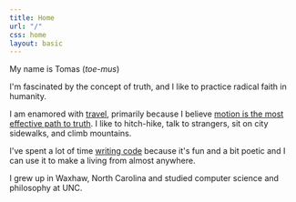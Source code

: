 ```yaml
---
title: Home
url: "/"
css: home
layout: basic
---
```


My name is Tomas (*toe-mus*)

I'm fascinated by the concept of truth, and I like to practice radical faith in humanity.

I am enamored with [travel](/travel.html), primarily because I believe [motion is the most effective path to truth](/writing/motion-as-the-most-effective-path-to-truth.html). I like to hitch-hike, talk to strangers, sit on city sidewalks, and climb mountains.

I've spent a lot of time [writing code](/code.html) because it's fun and a bit poetic and I can use it to make a living from almost anywhere.

I grew up in Waxhaw, North Carolina and studied computer science and philosophy at UNC.